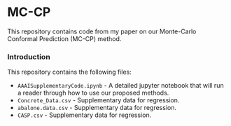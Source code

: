 # MC-CP
This repository contains code from my paper on our Monte-Carlo Conformal Prediction (MC-CP) method.

### Introduction
This repository contains the following files:
* `AAAISupplementaryCode.ipynb` - A detailed jupyter notebook that will run a reader through how to use our proposed methods.
* `Concrete_Data.csv` - Supplementary data for regression.
* `abalone.data.csv` - Supplementary data for regression.
* `CASP.csv` - Supplementary data for regression.

